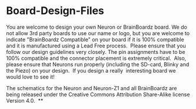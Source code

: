 # Board-Design-Files
You are welcome to design your own Neuron or BrainBoardz board. We do not allow 3rd party boards to use our name or logo, but you are welcome to indicate "BrainBoardz Compatible" on your board if it is 100% compatible and it is manufactured using a Lead Free process.  Please ensure that you follow our design guidelines very closely. The pin assignments have to be 100% compatible and the connector placement is extremely critical.  Also, please ensure that Neurons run properly (including the SD-card, Blinky and the Piezo) on your design.  If you design a really  interesting board we would love to see it! 

The schematics for the Neuron and Neuron-Z1 and all BrainBoardz are being released under the Creative Commons Attribution Share-Alike license Version 4.0.  **
